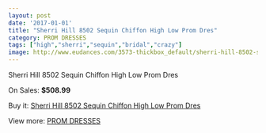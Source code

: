 ```yaml
---
layout: post
date: '2017-01-01'
title: "Sherri Hill 8502 Sequin Chiffon High Low Prom Dres"
category: PROM DRESSES
tags: ["high","sherri","sequin","bridal","crazy"]
image: http://www.eudances.com/3573-thickbox_default/sherri-hill-8502-sequin-chiffon-high-low-prom-dres.jpg
---
```

Sherri Hill 8502 Sequin Chiffon High Low Prom Dres

On Sales: **$508.99**
<a href="https://www.eudances.com/en/prom-dresses/1197-sherri-hill-8502-sequin-chiffon-high-low-prom-dres.html"><amp-img layout="responsive" width="600" height="600" src="//www.eudances.com/3573-thickbox_default/sherri-hill-8502-sequin-chiffon-high-low-prom-dres.jpg" alt="Sherri Hill 8502 Sequin Chiffon High Low Prom Dres 0" /></a>
<a href="https://www.eudances.com/en/prom-dresses/1197-sherri-hill-8502-sequin-chiffon-high-low-prom-dres.html"><amp-img layout="responsive" width="600" height="600" src="//www.eudances.com/3576-thickbox_default/sherri-hill-8502-sequin-chiffon-high-low-prom-dres.jpg" alt="Sherri Hill 8502 Sequin Chiffon High Low Prom Dres 1" /></a>
<a href="https://www.eudances.com/en/prom-dresses/1197-sherri-hill-8502-sequin-chiffon-high-low-prom-dres.html"><amp-img layout="responsive" width="600" height="600" src="//www.eudances.com/3575-thickbox_default/sherri-hill-8502-sequin-chiffon-high-low-prom-dres.jpg" alt="Sherri Hill 8502 Sequin Chiffon High Low Prom Dres 2" /></a>
<a href="https://www.eudances.com/en/prom-dresses/1197-sherri-hill-8502-sequin-chiffon-high-low-prom-dres.html"><amp-img layout="responsive" width="600" height="600" src="//www.eudances.com/3574-thickbox_default/sherri-hill-8502-sequin-chiffon-high-low-prom-dres.jpg" alt="Sherri Hill 8502 Sequin Chiffon High Low Prom Dres 3" /></a>

Buy it: [Sherri Hill 8502 Sequin Chiffon High Low Prom Dres](https://www.eudances.com/en/prom-dresses/1197-sherri-hill-8502-sequin-chiffon-high-low-prom-dres.html "Sherri Hill 8502 Sequin Chiffon High Low Prom Dres")

View more: [PROM DRESSES](https://www.eudances.com/en/13-prom-dresses "PROM DRESSES")